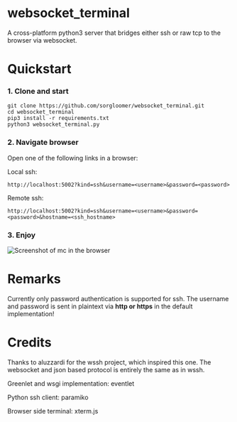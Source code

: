 # websocket_terminal

A cross-platform python3 server that bridges either ssh or raw tcp to the browser via websocket. 

# Quickstart


### 1. Clone and start

```
git clone https://github.com/sorgloomer/websocket_terminal.git
cd websocket_terminal
pip3 install -r requirements.txt
python3 websocket_terminal.py
```

### 2. Navigate browser

Open one of the following links in a browser:

Local ssh:

```
http://localhost:5002?kind=ssh&username=<username>&password=<password>
```

Remote ssh:

```
http://localhost:5002?kind=ssh&username=<username>&password=<password>&hostname=<ssh_hostname>
```

### 3. Enjoy

![Screenshot of mc in the browser](docs/ss_mc.png)

# Remarks

Currently only password authentication is supported for ssh. The username and password is sent in plaintext via **http or https** in the default implementation!

# Credits

Thanks to aluzzardi for the wssh project, which inspired this one. The websocket and json based protocol is entirely the same as in wssh.

Greenlet and wsgi implementation: eventlet

Python ssh client: paramiko

Browser side terminal: xterm.js
